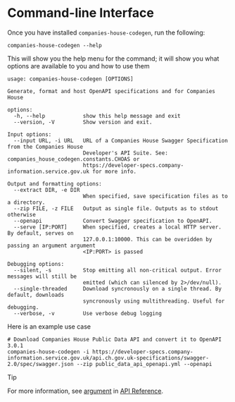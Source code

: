 # Command-line Interface

Once you have installed `companies-house-codegen`, run the following:

```shell
companies-house-codegen --help
```

This will show you the help menu for the command;
it will show you what options are available to you and how to use them

```text
usage: companies-house-codegen [OPTIONS]

Generate, format and host OpenAPI specifications and for Companies House

options:
  -h, --help            show this help message and exit
  --version, -V         Show version and exit.

Input options:
  --input URL, -i URL   URL of a Companies House Swagger Specification from the Companies House     
                        Developer's API Suite. See: companies_house_codegen.constants.CHOAS or      
                        https://developer-specs.company-information.service.gov.uk for more info.   

Output and formatting options:
  --extract DIR, -e DIR
                        When specified, save specification files as to a directory.
  --zip FILE, -z FILE   Output as single file. Outputs as to stdout otherwise
  --openapi             Convert Swagger specification to OpenAPI.
  --serve [IP:PORT]     When specified, creates a local HTTP server. By default, serves on
                        127.0.0.1:10000. This can be overidden by passing an argument argument      
                        <IP:PORT> is passed

Debugging options:
  --silent, -s          Stop emitting all non-critical output. Error messages will still be
                        emitted (which can silenced by 2>/dev/null).
  --single-threaded     Download syncronously on a single thread. By default, downloads
                        syncronously using multithreading. Useful for debugging.
  --verbose, -v         Use verbose debug logging
```

Here is an example use case

```shell
# Download Companies House Public Data API and convert it to OpenAPI 3.0.1
companies-house-codegen -i https://developer-specs.company-information.service.gov.uk/api.ch.gov.uk-specifications/swagger-2.0/spec/swagger.json --zip public_data_api_openapi.yml --openapi
```

> [!TIP]
> For more information, see [argument](/api-reference/argument)
> in [API Reference](docs/api-reference).
